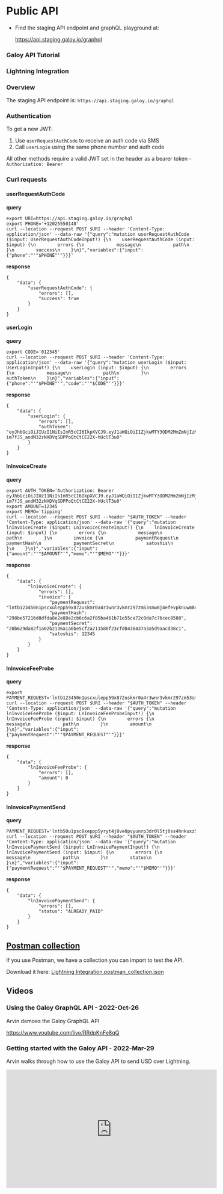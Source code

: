 # Public API

* Find the staging API endpoint and graphQL playground at:

    https://api.staging.galoy.io/graphql


### Galoy API Tutorial

### Lightning Integration <a href="#lightning-integration" id="lightning-integration"></a>

### Overview <a href="#overview" id="overview"></a>

The staging API endpoint is: `https://api.staging.galoy.io/graphql`

### Authentication <a href="#authentication" id="authentication"></a>

To get a new JWT:

1. Use `userRequestAuthCode` to receive an auth code via SMS
2. Call `userLogin` using the same phone number and auth code

All other methods require a valid JWT set in the header as a bearer token - `Authorization: Bearer`

### Curl requests <a href="#curl-requests" id="curl-requests"></a>

#### userRequestAuthCode <a href="#userrequestauthcode" id="userrequestauthcode"></a>

**query**

```
export URI=https://api.staging.galoy.io/graphql
export PHONE='+12025550148'
curl --location --request POST $URI --header 'Content-Type: application/json' --data-raw '{"query":"mutation userRequestAuthCode ($input: UserRequestAuthCodeInput!) {\n    userRequestAuthCode (input: $input) {\n        errors {\n            message\n            path\n        }\n        success\n    }\n}","variables":{"input":{"phone":"'"$PHONE"'"}}}'
```

**response**

```
{
    "data": {
        "userRequestAuthCode": {
            "errors": [],
            "success": true
        }
    }
}
```

#### userLogin <a href="#userlogin" id="userlogin"></a>

**query**

```
export CODE='012345'
curl --location --request POST $URI --header 'Content-Type: application/json' --data-raw '{"query":"mutation userLogin ($input: UserLoginInput!) {\n    userLogin (input: $input) {\n        errors {\n            message\n            path\n        }\n        authToken\n    }\n}","variables":{"input":{"phone":"'"$PHONE"'","code":"'"$CODE"'"}}}'
```

**response**

```
{
    "data": {
        "userLogin": {
            "errors": [],
            "authToken": "eyJhbGciOiJIUzI1NiIsInR5cCI6IkpXVCJ9.eyJ1aWQiOiI1ZjkwMTY3ODM2MmZmNjIzMjVkZmFmYjciLCJuZXR3b3JrIjoicmVndGVzdCIsImN1cnJlbmN5IjoiQlRDIiwiaWF0IjoxNjAzMjc4NDU2fQ.-im7fJS_andM32zNXDVqSDPPoQtCtCE22X-hUclT3u0"
        }
    }
}
```

#### lnInvoiceCreate <a href="#lninvoicecreate" id="lninvoicecreate"></a>

**query**

```
export AUTH_TOKEN='Authorization: Bearer eyJhbGciOiJIUzI1NiIsInR5cCI6IkpXVCJ9.eyJ1aWQiOiI1ZjkwMTY3ODM2MmZmNjIzMjVkZmFmYjciLCJuZXR3b3JrIjoicmVndGVzdCIsImN1cnJlbmN5IjoiQlRDIiwiaWF0IjoxNjAzMjc4NDU2fQ.-im7fJS_andM32zNXDVqSDPPoQtCtCE22X-hUclT3u0'
export AMOUNT=12345
export MEMO='tipping'
curl --location --request POST $URI --header "$AUTH_TOKEN" --header 'Content-Type: application/json' --data-raw '{"query":"mutation lnInvoiceCreate ($input: LnInvoiceCreateInput!) {\n    lnInvoiceCreate (input: $input) {\n        errors {\n            message\n            path\n        }\n        invoice {\n            paymentRequest\n            paymentHash\n            paymentSecret\n            satoshis\n        }\n    }\n}","variables":{"input":{"amount":"'"$AMOUNT"'","memo":"'"$MEMO"'"}}}'
```

**response**

```
{
    "data": {
        "lnInvoiceCreate": {
            "errors": [],
            "invoice": {
                "paymentRequest": "lntb123450n1pscxulepp59x872uskmr0a4r3wnr3vkmr297zm53smw8j4efevpknuwm8vs5yqdq5w35hqurfdenjq6nsdamscqzpuxqyz5vqsp5yzmznk5z7xszkgfk5xstuh8j5gg4srerelv58pph5wjan2kd8rqs9qyyssqe5l376x893374kqsr5lc8tesudg4jryaqlzmx44mfr87nds83margfa09ggd92sy0rudl6r79sat4rxqml5yfdhmm7yk9jc0ugzw7hgpdfxfzk",
                "paymentHash": "298be57216d8dfda8e2e88e2cb6c6a2f85ba461b71e55ca72c0da7c76cec8508",
                "paymentSecret": "20b629da82f1a02b2136a1a0be5cf2a211580f23cfd8438437a3a5d9aacd38c1",
                "satoshis": 12345
            }
        }
    }
}
```

#### lnInvoiceFeeProbe <a href="#lninvoicefeeprobe" id="lninvoicefeeprobe"></a>

**query**

```
export PAYMENT_REQUEST='lntb123450n1pscxulepp59x872uskmr0a4r3wnr3vkmr297zm53smw8j4efevpknuwm8vs5yqdq5w35hqurfdenjq6nsdamscqzpuxqyz5vqsp5yzmznk5z7xszkgfk5xstuh8j5gg4srerelv58pph5wjan2kd8rqs9qyyssqe5l376x893374kqsr5lc8tesudg4jryaqlzmx44mfr87nds83margfa09ggd92sy0rudl6r79sat4rxqml5yfdhmm7yk9jc0ugzw7hgpdfxfzk'
curl --location --request POST $URI --header "$AUTH_TOKEN" --header 'Content-Type: application/json' --data-raw '{"query":"mutation lnInvoiceFeeProbe ($input: LnInvoiceFeeProbeInput!) {\n    lnInvoiceFeeProbe (input: $input) {\n        errors {\n            message\n            path\n        }\n        amount\n    }\n}","variables":{"input":{"paymentRequest":"'"$PAYMENT_REQUEST"'"}}}'
```

**response**

```
{
    "data": {
        "lnInvoiceFeeProbe": {
            "errors": [],
            "amount": 0
        }
    }
}
```

#### lnInvoicePaymentSend <a href="#lninvoicepaymentsend" id="lninvoicepaymentsend"></a>

**query**

```
PAYMENT_REQUEST='lntb50u1psc8xeppp5yryt4j8ve0pvyunrp3dr0l5tj0ss4hnkuxz52hldc9nz2njpe2fqdqqxqrrss9qy9qsqsp5xduj0a8u2c7mn959045wnu8xrv63vqye2d2zw3kllahdv47np6qsrzjqwfn3p9278ttzzpe0e00uhyxhned3j5d9acqak5emwfpflp8z2cng85uzyqqqdsqqqqqqqlgqqqqqeqqjqjwcuu47akd6qggafxy403zk9f67xh86huv6r0fkngvkuwrxuadv8dd3u5gfeurshh3q6jr5jvu05z7f63xz5ac8v4pk3tjfv46jt5dcprr9d4z'
curl --location --request POST $URI --header "$AUTH_TOKEN" --header 'Content-Type: application/json' --data-raw '{"query":"mutation lnInvoicePaymentSend ($input: LnInvoicePaymentInput!) {\n    lnInvoicePaymentSend (input: $input) {\n        errors {\n            message\n            path\n        }\n        status\n    }\n}","variables":{"input":{"paymentRequest":"'"$PAYMENT_REQUEST"'","memo":"'"$MEMO"'"}}}'
```

**response**

```
{
    "data": {
        "lnInvoicePaymentSend": {
            "errors": [],
            "status": "ALREADY_PAID"
        }
    }
}
```

## [Postman collection](https://github.com/GaloyMoney/galoy/tree/main/docs/postman-collection)
If you use Postman, we have a collection you can import to test the API.

Download it here: [Lightning Integration.postman\_collection.json](https://github.com/GaloyMoney/galoy/blob/main/docs/postman-collection/galoy_graphql_main_api.postman_collection.json)


## Videos
### Using the Galoy GraphQL API - 2022-Oct-26
Arvin demoes the Galoy GraphQL API

https://www.youtube.com/live/RRdpKnFe8qQ
<!-- unavailable outside youtube <iframe width="560" height="315" src="https://www.youtube.com/embed/RRdpKnFe8qQ" title="YouTube video player" frameborder="0" allow="accelerometer; autoplay; clipboard-write; encrypted-media; gyroscope; picture-in-picture; web-share" allowfullscreen></iframe>-->

### Getting started with the Galoy API - 2022-Mar-29
Arvin walks through how to use the Galoy API to send USD over Lightning.

<iframe width="560" height="315" src="https://www.youtube.com/embed/bp5Dc6Wvnbw" title="YouTube video player" frameborder="0" allow="accelerometer; autoplay; clipboard-write; encrypted-media; gyroscope; picture-in-picture; web-share" allowfullscreen></iframe>
